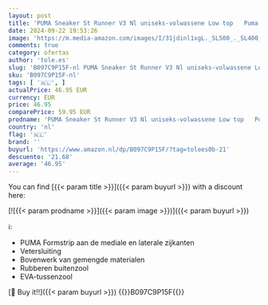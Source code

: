 ```yaml
---
layout: post
title: 'PUMA Sneaker St Runner V3 Nl uniseks-volwassene Low top   Puma Zwart Puma Wit   44 EU'
date: 2024-09-22 19:53:26
image: 'https://m.media-amazon.com/images/I/31jdinl1xgL._SL500_._SL400_.jpg'
comments: true
category: ofertas
author: 'tole.es'
slug: 'B097C9P15F-nl PUMA Sneaker St Runner V3 Nl uniseks-volwassene Low top...'
sku: 'B097C9P15F-nl'
tags: [ '🇳🇱', ]
actualPrice: 46.95 EUR
currency: EUR
price: 46.95
comparePrice: 59.95 EUR
prodname: 'PUMA Sneaker St Runner V3 Nl uniseks-volwassene Low top   Puma Zwart Puma Wit   44 EU'
country: 'nl'
flag: '🇳🇱'
brand: ''
buyurl: 'https://www.amazon.nl/dp/B097C9P15F/?tag=tolees0b-21'
descuento: '21.68'
average: '46.95'
---
```


You can find [{{< param title >}}]({{< param buyurl >}}) with a discount here:

[![{{< param prodname >}}]({{< param image >}})]({{< param buyurl >}})

ℹ️:

- PUMA Formstrip aan de mediale en laterale zijkanten
- Vetersluiting
- Bovenwerk van gemengde materialen
- Rubberen buitenzool
- EVA-tussenzool

[🛒 Buy it!!]({{< param buyurl >}})
{{<world>}}B097C9P15F{{</world>}}
